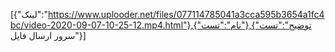 [{"لینک":"https://www.uplooder.net/files/077114785041a3cca595b3654a1fc4bc/video-2020-09-07-10-25-12.mp4.html"},{"نام":"تست"},{"توضیح":"تست سرور ارسال فایل"}]
